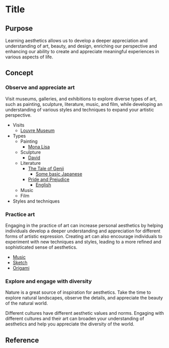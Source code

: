 # Title

## Purpose

Learning aesthetics allows us to develop a deeper appreciation and understanding of art, beauty, and design, enriching our perspective and enhancing our ability to create and appreciate meaningful experiences in various aspects of life.

## Concept

### Observe and appreciate art

Visit museums, galleries, and exhibitions to explore diverse types of art, such as painting, sculpture, literature, music, and film, while developing an understanding of various styles and techniques to expand your artistic perspective.
  
* Visits
  * [Louvre Museum](https://www.youtube.com/watch?v=6vuFh6NNa70&t=12s)
* Types
  * Painting
    * [Mona Lisa](https://www.youtube.com/watch?v=A_DRNbpsU3Q)
  * Sculpture
    * [David]({{site.baseurl}}/aesthetics/2023/04/29/personal-aesthetics.html)
  * Literature
    * [The Tale of Genji]({{site.baseurl}}/literature/2023/04/30/the-tale-of-genji.html)
      * [Some basic Japanese]({{site.baseurl}}/japanese/2022/03/09/N5.html)
    * [Pride and Prejudice]()
      * [English]({{site.baseurl}}/toefl/2023/05/06/toefl.html)
  * Music
  * Film
* Styles and techniques

### Practice art

Engaging in the practice of art can increase personal aesthetics by helping individuals develop a deeper understanding and appreciation for different forms of artistic expression. Creating art can also encourage individuals to experiment with new techniques and styles, leading to a more refined and sophisticated sense of aesthetics.

* [Music](/blog/aesthetics/music/main)
* [Sketch]({{site.baseurl}}/art/2022/08/21/sketch.html)
* [Origami]({{site.baseurl}}/art/2023/04/23/origami.html)

### Explore and engage with diversity

Nature is a great source of inspiration for aesthetics. Take the time to explore natural landscapes, observe the details, and appreciate the beauty of the natural world.

Different cultures have different aesthetic values and norms. Engaging with different cultures and their art can broaden your understanding of aesthetics and help you appreciate the diversity of the world.

## Reference
